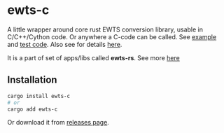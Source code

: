 # ewts-c

A little wrapper around core rust EWTS conversion library, usable in C/C++/Cython code.
Or anywhere a C-code can be called.
See [example](https://github.com/emgyrz/ewts-rs/tree/master/ewts-c/examples)
and [test code](https://github.com/emgyrz/ewts-rs/blob/master/bench/cpp_bench.cpp).
Also see for details [here](https://github.com/emgyrz/ewts-rs/tree/master/ewts-c).

It is a part of set of apps/libs called **ewts-rs**.
See more [here](https://github.com/emgyrz/ewts-rs)

## Installation
```sh
cargo install ewts-c
# or
cargo add ewts-c
```
Or download it from [releases page](https://github.com/emgyrz/ewts-rs/releases).


